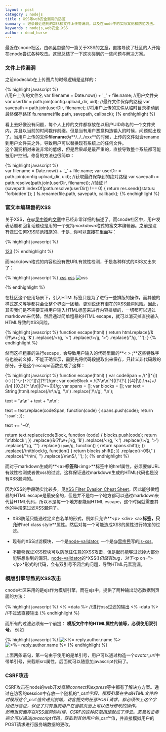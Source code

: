 ```yaml
---
layout : post
category : nodejs 
title : XSS等web安全漏洞的防范   
summary : 记录最近遇到的XSS和文件上传等漏洞，以及在node中的实际案例和防范方法。    
keywords : nodejs,web安全,XSS
author : dead_horse
---
```


最近在cnode社区，由@[吴中骅](http://weibo.com/spuout)的一篇关于XSS的[文章](http://snoopyxdy.blog.163.com/blog/static/60117440201284103022779/)，直接导致了社区的人开始在cnode尝试各种攻击。这里总结了一下这次碰到的一些问题与解决方案。   


### 文件上传漏洞   
  之前nodeclub在上传图片的时候逻辑是这样的：   

{% highlight javascript %}   
//用户上传的文件名
var filename = Date.now() + '_' + file.name;
//用户文件夹
var userDir = path.join(config.upload_dir, uid);
//最终文件保存的路径
var savepath = path.join(userDir, filename);
//将用户上传的文件从临时目录移动到最终保存路径
fs.rename(file.path, savepath, callback);
{% endhighlight %}   

看上去好像没有问题，每个人上传的文件都存放在以用户UID命名的一个文件夹内，并且以当前的时间戳作前缀。但是当有用户恶意构造输入的时候，问题就出现了。当用户上传的文件**filename**为**/../../xxx**的时候，上传的文件就会rename到用户文件夹之外，导致用户可以替换现有系统上的任何文件。   
这个漏洞相对来说非常的低级，但是后果却是最严重的，直接导致整个系统都可能被用户控制。修复的方法也很简单：   

{% highlight javascript %}   
var filename = Date.now() + '_' + file.name;
var userDir = path.join(config.upload_dir, uid);
//获取最终保存到的绝对路径
var savepath = path.resolve(path.join(userDir, filename));
//验证
if (savepath.indexOf(path.resolve(userDir)) !== 0) {
  return res.send({status: 'forbidden'});
}
fs.rename(file.path, savepath, callback);
{% endhighlight %} 

### 富文本编辑器的XSS   
关于XSS，在@[吴中骅](http://weibo.com/spuout)的[文章](http://snoopyxdy.blog.163.com/blog/static/60117440201284103022779/)中已经非常详细的描述了。而cnode社区中，用户发表话题和回复话题也是用的一个支持*markdown*格式的富文本编辑器。之前是没有做过任何XSS防范措施的，于是...你可以直接在里面写：   

{% highlight javascript %}   
<script>alert(123);</script>
<div onmouseover="alert(123)"></div>
<a href="javascript:alert(123);">123</a>
{% endhighlight %}  

而markdown格式的内容也没有做URL有效性检测，于是各种样式的XSS又出来了：   

{% highlight javascript %}
[xss][1]
[xss][2]
![xss][3]

[1]: javascript:alert(123);
[2]: http://www.baidu.com/#"onclick='alert(123)'
[3]: http://www.baidu.com/img.jpg#"onmouseover='alert(123)'
{% endhighlight %}  

在社区这个应用场景下，引入HTML标签只是为了进行一些排版的操作，而其他的样式定义等等都只会让整个界面一团糟，更别说还有潜在的XSS漏洞风险。因此，其实我们是不需要支持用户输入HTML标签来进行内容排版的，一切都可以通过markdown来代替。然后通过简单粗暴的HTML escape，就可以消灭掉直接输入HTML导致的XSS风险。

{% highlight javascript %} 
function escape(html) {
  return html.replace(/&(?!\w+;)/g, '&amp;')
   .replace(/</g, '&lt;')
   .replace(/>/g, '&gt;')
   .replace(/"/g, '&quot;');
}
{% endhighlight %} 

然而这样粗暴的进行escape，会导致用户输入的代码里面的**< > ;**这些特殊字符也被转义掉，不能正确显示，需要先将代码段提取出来保存，只转义非代码段的部分。于是这个*escape*函数变成了这样：   

{% highlight javascript %} 
function escape(html) {
  var codeSpan = /(^|[^\\])(`+)([^\r]*?[^`])\2(?!`)/gm;
  var codeBlock = /(?:\n\n|^)((?:(?:[ ]{4}|\t).*\n+)+)(\n*[ ]{0,3}[^ \t\n]|(?=~0))/g;
  var spans = [];
  var blocks = [];
  var text = String(html).replace(/\r\n/g, '\n')
  .replace('/\r/g', '\n');
  
  text = '\n\n' + text + '\n\n';

  text = text.replace(codeSpan, function(code) {
    spans.push(code);
    return '`span`';
  });

  text += '~0';

  return text.replace(codeBlock, function (code) {
    blocks.push(code);
    return '\n\tblock';
  })
  .replace(/&(?!\w+;)/g, '&amp;')
  .replace(/</g, '&lt;')
  .replace(/>/g, '&gt;')
  .replace(/"/g, '&quot;')
  .replace(/`span`/g, function() {
    return spans.shift();
  })
  .replace(/\n\tblock/g, function() {
    return blocks.shift();
  })
  .replace(/~0$/,'')
  .replace(/^\n\n/, '')
  .replace(/\n\n$/, '');
};
{% endhighlight %} 

而对于markdown生成的**&lt;a&gt;**标签和**&lt;img&gt;**标签中的href属性，必须要做URL有效性检测或者做xss的过滤。这样保证通过markdown生成的HTML代码也是没有XSS漏洞的。   

因为XSS的手段确实比较多，见[XSS Filter Evasion Cheat Sheet](https://www.owasp.org/index.php/XSS_Filter_Evasion_Cheat_Sheet)。因此能够做粗暴的HTML escape是最安全的，但是并不是每一个地方都可以通过markdown来代替HTML代码，所以不是每一个地方都能用HTML escape，这个时候就需要其他的手段来过滤XSS漏洞了。   

* XSS防范只能通过定义白名单的形式，例如只允许**&lt;p&gt; &lt;div&gt; &lt;a&gt;**标签，只允许**href class style**属性。然后对每一个可能造成XSS的属性进行特定的过滤。   

* 现有的XSS过滤模块，一个是[node-validator](https://github.com/chriso/node-validator), 一个是@[雷宗民](http://weibo.com/ucdok)写的[js-xss](https://github.com/leizongmin/js-xss)。   
   
* 不能够保证XSS模块可以防范住任意的XSS攻击，但是起码能够过滤掉大部分能够想象到的漏洞。[node-validator](https://github.com/chriso/node-validator)的*XSS()*仍然有bug，对于*&lt;p on=&quot;&gt;&lt;/p&gt;*形式的代码，会有双引号不闭合的问题，导致HTML元素测漏。   

### 模版引擎导致的XSS攻击     
cnode社区采用的是ejs作为模版引擎，而在ejs中，提供了两种输出动态数据到页面的方法： 

{% highlight javascript %} 
<% =data %> //进行xss过滤的输出
<% -data %> //不过滤直接输出
{% endhighlight %} 

而所有的过滤必须有一个前提： **模版文件中的HTML属性的值等，必须使用双引号**。 例如   

{% highlight javascript %} 
<img src='<%= reply.author.avatar_url %>' title='<%= reply.author.name %>' />
<img src="<%= reply.author.avatar_url %>" title="<%= reply.author.name %>" />
{% endhighlight %} 

上面两条语句，第一句由于使用的是单引号，用户可以通过构造一个*avatar_url*中带单引号，来截断src属性，后面就可以随意加javascript代码了。   

### CSRF攻击    
CSRF攻击在node的web开发框架*connect*和*express*等中都有了解决方方案。通过在访客的session中存放一个随机的*_csrf*字段，模版引擎在生成HTML文件的时候将这个*_csrf*值传递到前端，访客提交的任意POST请求，都必须带上这个字段进行验证，保证了只有当前用户在当前页面上可以进行修改的操作。   
然而当页面存在XSS漏洞的时候，CSRF的这种防范措施就成了浮云。恶意攻击者完全可以通过javascript代码，获取到其他用户的*_csrf*值，并直接模拟用户的POST请求进行服务端数据的更改。